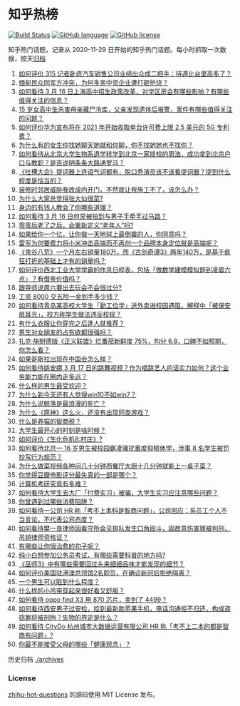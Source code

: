 # 知乎热榜
[![Build Status](https://github.com/ToWeLong/zhihu-hot-questions/workflows/CI/badge.svg)](https://github.com/ToWeLong/zhihu-hot-questions/actions)
[![GitHub language](https://img.shields.io/badge/language-golang-orange.svg)](https://golang.org/)
[![GitHub license](https://img.shields.io/github/license/ToWeLong/zhihu-hot-questions)](https://github.com/ToWeLong/zhihu-hot-questions/blob/main/LICENSE)

知乎热门话题，记录从 2020-11-29 日开始的知乎热门话题。每小时抓取一次数据，按天[归档](./archives)

<!-- BEGIN -->

1. [如何评价 315 记者卧底汽车销售公司业绩出众成二把手：待遇比台里高多了？](https://www.zhihu.com/question/449678180)
1. [缅甸民众同军方冲突，为何多家中资企业遭打砸抢烧？](https://www.zhihu.com/question/449644684)
1. [如何看待 3 月 16 日上海高中招生政策改革，对学区房会有哪些影响？有哪些值得关注的信息？](https://www.zhihu.com/question/449671609)
1. [15 岁女高中生杀害母亲藏尸冷库，父亲发现遗体后报警，案件有哪些值得关注的问题？](https://www.zhihu.com/question/449776307)
1. [如何评价华为宣布将在 2021 年开始收取单台许可费上限 2.5 美元的 5G 专利费？](https://www.zhihu.com/question/449679560)
1. [为什么有的女生你找她聊天她就和你聊，你不找她她也不找你？](https://www.zhihu.com/question/438373759)
1. [如何看待从北京大学生物系退学转学到北京一家技校的周浩，成功拿到北京户口与教职？是否说明条条大路通罗马？](https://www.zhihu.com/question/289071049)
1. [《吐槽大会》提词器上连语气词都有，脱口秀演员该不该看提词器？提到什么程度是恰当的？](https://www.zhihu.com/question/449785371)
1. [装修时邻居威胁我改成内开门，不然就让我施工不了，该怎么办？](https://www.zhihu.com/question/448288202)
1. [为什么大家总觉得张大仙很菜?](https://www.zhihu.com/question/384371807)
1. [身边的有钱人教会了你哪些道理？](https://www.zhihu.com/question/430653175)
1. [如何看待 3 月 16 日何炅被拍到与男子手牵手过马路？](https://www.zhihu.com/question/449585882)
1. [零零后老了之后，会重新定义“老年人”吗?](https://www.zhihu.com/question/449162702)
1. [如果给你一个亿，让你做一天地球上最倒霉的人，你同意吗？](https://www.zhihu.com/question/393195089)
1. [雷军为何要费力将小米冲击高端而不再创一个品牌本身定位就是高端呢？](https://www.zhihu.com/question/448976877)
1. [《鬼谷八荒》一个月左右销量180万，而《古剑奇谭3》两年140万，是基于疯狂打折的基础上才有的销量吗？](https://www.zhihu.com/question/448196510)
1. [如何评价西北工业大学学霸的作息日程表，包括「做数学建模模拟题到凌晨六点」？有借鉴价值吗？](https://www.zhihu.com/question/449779088)
1. [跟导师说周六要出去玩会不会很过分?](https://www.zhihu.com/question/448978057)
1. [工资 8000 交五险一金到手多少钱？](https://www.zhihu.com/question/372675379)
1. [如何看待青岛某高校大学生「勤工俭学」送外卖进校园遇阻，解释中「被保安扇耳光」，校方称学生做法违反校规？](https://www.zhihu.com/question/449697937)
1. [有什么衣服让你穿完之后逢人就推荐？](https://www.zhihu.com/question/368860490)
1. [男生对女朋友的占有欲都很强吗？](https://www.zhihu.com/question/332142062)
1. [扎克·施耐德版《正义联盟》烂番茄新鲜度 75%，均分 6.8，口碑不如预期，你怎么看？](https://www.zhihu.com/question/449566995)
1. [如果哥斯拉出现在中国会怎么样？](https://www.zhihu.com/question/53249686)
1. [如何看待姚安娜 3 月 17 日的跳舞视频？作为唱跳艺人的话实力如何？这个业务能力能在圈内走多远？](https://www.zhihu.com/question/449761543)
1. [什么样的男生最受欢迎？](https://www.zhihu.com/question/30311473)
1. [为什么到今天还有人觉得win10不如win7？](https://www.zhihu.com/question/449255026)
1. [为什么说鲸落是最浪漫的死亡？](https://www.zhihu.com/question/440958548)
1. [为什么《原神》这么火，还没有出现同类游戏？](https://www.zhihu.com/question/448872686)
1. [什么是养猫的智商税？](https://www.zhihu.com/question/445480922)
1. [大学生最开心的时刻是啥时候？](https://www.zhihu.com/question/448513817)
1. [如何评价《生化危机8:村庄》?](https://www.zhihu.com/question/401056274)
1. [如何看待北京一 16 岁男生被校园霸凌骚扰重度抑郁休学，涉事 8 名学生被罚抄写行为规范？](https://www.zhihu.com/question/449615368)
1. [为什么做菜视频各种闷几十分钟而餐厅大厨十几分钟就能上一桌子菜？](https://www.zhihu.com/question/387166677)
1. [你觉得豆瓣电影评分最失真的一部是哪个？](https://www.zhihu.com/question/346658239)
1. [计算机考研究竟有多难？](https://www.zhihu.com/question/25507020)
1. [如何看待大学生去大厂「付费实习」被骗，大学生实习应注意哪些问题？](https://www.zhihu.com/question/449423976)
1. [你曾遇到过哪些消费陷阱？](https://www.zhihu.com/question/449398058)
1. [如何看待一公司 HR 称「考不上本科是智商问题」，公司回应：系员工个人不当言论，不代表公司态度？](https://www.zhihu.com/question/449763205)
1. [如何看待樊一良律师因看守所会见排队发生口角殴斗，因故意伤害罪被判刑，吊销律师资格证？](https://www.zhihu.com/question/449488446)
1. [有哪些让你很治愈的句子呢？](https://www.zhihu.com/question/441551495)
1. [纯小白想参加公务员考试，有哪些需要科普的地方吗?](https://www.zhihu.com/question/346398474)
1. [《巫师3》中有哪些需要回过头来细细品味才能发现的细节？](https://www.zhihu.com/question/63376355)
1. [如何评价美国驻港澳总领馆2名职员，在确诊新冠后拒绝隔离？](https://www.zhihu.com/question/449472975)
1. [一个男生可以脏到什么程度？](https://www.zhihu.com/question/270616337)
1. [什么样的小吊带穿起来很好看又舒服？](https://www.zhihu.com/question/446715939)
1. [如何看待 oppo find X3 用 870 芯片，卖到了 4499？](https://www.zhihu.com/question/448824396)
1. [如何看待西安男子过安检，捡到最新款苹果手机，电话沟通拒不归还，构成盗窃罪将被刑拘？失物的界定是什么？](https://www.zhihu.com/question/449610717)
1. [如何看待 CityDo 杭州城市大数据运营有限公司 HR 称「考不上二本的都是智商有问题」?](https://www.zhihu.com/question/449638182)
1. [你最不能接受父母的哪些「健康观念」？](https://www.zhihu.com/question/448915301)

<!-- END -->

历史归档 [./archives](./archives)


### License
[zhihu-hot-questions](https://github.com/towelong/zhihu-hot-questions) 的源码使用 MIT License 发布。